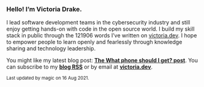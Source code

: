 ### Hello! I’m Victoria Drake.

I lead software development teams in the cybersecurity industry and still enjoy getting hands-on with code in the open source world. I build my skill stack in public through the 121906 words I’ve written on [victoria.dev](https://victoria.dev). I hope to empower people to learn openly and fearlessly through knowledge sharing and technology leadership.

You might like my latest blog post: **[The What phone should I get? post](https://victoria.dev/blog/the-what-phone-should-i-get-post/)**. You can subscribe to my [**blog RSS**](https://victoria.dev/index.xml) or by email at [**victoria.dev**](https://victoria.dev).

<sub>Last updated by magic on 16 Aug 2021.</sub>
